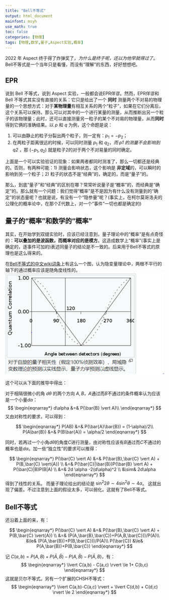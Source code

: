```yaml
---
title: "Bell不等式"
output: html_document
mainfont: msyh
use_math: true
toc: false
categories: [物理]
tags: [物理,数学,量子,Aspect实验,概率]
---
```

<meta http-equiv='Content-Type' content='text/html; charset=utf-8' />

2022 年 Aspect 终于得了炸弹奖了，*为什么是终于呢，还以为他早就得过了*。Bell不等式是一个当年只是看懂，而没有“理解”的东西，好好想想吧。

## EPR ##
说到 Bell 不等式，说到 Aspect 实验，一般都会说EPR佯谬。然而，EPR佯谬和 Bell 不等式其实没有直接的关系：它只是给出了一个 **同时** 测量两个不对易的物理量的一个思想方式：对于**某物理量**有相互关系的两个“粒子”，如果在它们分离后，这个关系可以保持。那么可以对其中的一个进行某量的测量，从而推断出另一个粒子的该物理量；此时，还可以直接测量另一粒子的某个不对易的物理量，从而**同时**得到它俩的准确结果。以 $p$ 和 $q$ 为例，这个命题是说：

1. 可以由静止的粒子分裂出两个粒子，则一定有：$p_1 = - p_2$；
2. 在两粒子距离很远的时候，可以同时测量 $p_1$ 和 $q_2$，*而 $p1$ 的测量不会影响到 $q2$* ，那 $(-p_1, q_2)$ 就是粒子2的对于两个不对易量的同时确定。

上面是一个可以实验验证的现象：如果两者都同时测准了，那么一切都还是经典的。否则，有两种可能：1) 测量会影响状态，这个影响是 **非定域**的，可以瞬时的影响到另一个粒子；2) 粒子的状态不是“经典”的，确定的，而是“量子”的。

那么，到底“量子”和“经典”的区别在哪？常常听说量子是“概率”的，而经典是“确定”的。那么就有一个问题：我们觉得“概率”是不是因为有什么没有测量到的“确定”的状态量呢？也就是说，有没有一个“隐参量”呢？(事实上，在柯尔莫哥洛夫的公理化的概率论中，在那个$\Sigma$代数上，对一个“事件”一切也都是确定的)

## 量子的“概率”和数学的“概率”

其实，在开始学到双缝实验时，应该已经注意到，量子理论中的“概率”是有点奇怪的：**可以叠加的是波函数，而概率对应的是模方**。这造成数学上“概率”(事实上是确定的，逐事件可加的)表述同量子的结论是不一致的。后来用于Bell不等式的原理也是这么得来的。

在[Bell不等式的中文wiki词条](https://zh.wikipedia.org/wiki/%E8%B4%9D%E5%B0%94%E5%AE%9A%E7%90%86)上有这么一个图，认为隐变量理论中，两根不平行的轴下的通过概率应该是随角度线性的。
![](./img/1665195715.png)

这个可以从下面的推导中得出：

对于相隔很微小的角 $d \theta$ 的两个方向 $A, B$，$A$通过而$B$不通过的条件概率认为应该是一个小量$d\alpha$：
$$
\begin{eqnarray*}
d\alpha &=& P(\bar{B} \vert A)\\
\end{eqnarray*}
$$
又由对称性的要求，可以得到：

$$
\begin{eqnarray*}
P(AB) &=& P(\bar{A}\bar{B}) = (1-\alpha)/2\\
P(A\bar{B}) &=& P(B\bar{A}) = \alpha/2
\end{eqnarray*}
$$

同时，若再过一个小角$d \theta$的角度$C$进行测量，由对称性应该有$B$通过而$C$不通过的概率也是$d\alpha$。加一些“独立性”的要求可以推得：

$$
\begin{eqnarray*}
P(\bar{C} \vert A) &=& P(\bar{B},\bar{C} \vert A) + P(B,\bar{C} \vert{A}) \\
                   &=& P(\bar{C}|\bar{B})P(\bar{B} \vert A) + P(\bar{C}|B)P(B|A) \\
				   &=& 2d \alpha -2(d\alpha)^2 \\
				   &\sim& 2d\alpha
\end{eqnarray*}
$$
得到了线性的关系。
而量子理论给出的结论是 $\sin^2 2\theta \sim 4 \sin^2 \theta \sim 4\alpha$。
这就出现了偏差。不过注意到上面的假设太多，可以弱化。这就有了Bell不等式。

## Bell不等式 ##
还沿着上面的来，有：

$$
\begin{eqnarray*}
P(\bar{C} \vert A) &=& P(\bar{B},\bar{C} \vert A) + P(B,\bar{C} \vert{A}) \\
                   &=& (P(A,\bar{B},\bar{C})+P(A,B,\bar{C}))/P(A)\\
                   &\le& (P(A,\bar{B})+P(B,\bar{C}))/P(A)\\
P(\bar{C}) &\le& P(A,\bar{B})+P(B,\bar{C})
\end{eqnarray*}
$$

记 $C(a,b) = P(A,B)+P(\bar{A},\bar{B})-P(A,\bar{B})-P(\bar{A},B)$，有：
$$
\begin{eqnarray*}
\lvert C(a,b) - C(a,c) \rvert \le 1+ C(b,c) 
\end{eqnarray*}
$$
这就是贝尔不等式。另有一个扩展的CHSH不等式：
$$
\begin{eqnarray*}
\lvert C(a,b)-C(a,c) \rvert + \lvert C(d,b) + C(d,c) \rvert \le 2
\end{eqnarray*}
$$

